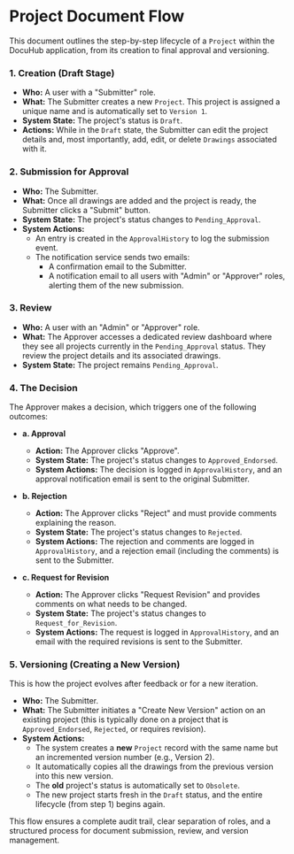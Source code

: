 # Project Document Flow

This document outlines the step-by-step lifecycle of a `Project` within the DocuHub application, from its creation to final approval and versioning.

### 1. Creation (Draft Stage)

*   **Who:** A user with a "Submitter" role.
*   **What:** The Submitter creates a new `Project`. This project is assigned a unique name and is automatically set to `Version 1`.
*   **System State:** The project's status is `Draft`.
*   **Actions:** While in the `Draft` state, the Submitter can edit the project details and, most importantly, add, edit, or delete `Drawings` associated with it.

### 2. Submission for Approval

*   **Who:** The Submitter.
*   **What:** Once all drawings are added and the project is ready, the Submitter clicks a "Submit" button.
*   **System State:** The project's status changes to `Pending_Approval`.
*   **System Actions:**
    *   An entry is created in the `ApprovalHistory` to log the submission event.
    *   The notification service sends two emails:
        *   A confirmation email to the Submitter.
        *   A notification email to all users with "Admin" or "Approver" roles, alerting them of the new submission.

### 3. Review

*   **Who:** A user with an "Admin" or "Approver" role.
*   **What:** The Approver accesses a dedicated review dashboard where they see all projects currently in the `Pending_Approval` status. They review the project details and its associated drawings.
*   **System State:** The project remains `Pending_Approval`.

### 4. The Decision

The Approver makes a decision, which triggers one of the following outcomes:

*   **a. Approval**
    *   **Action:** The Approver clicks "Approve".
    *   **System State:** The project's status changes to `Approved_Endorsed`.
    *   **System Actions:** The decision is logged in `ApprovalHistory`, and an approval notification email is sent to the original Submitter.

*   **b. Rejection**
    *   **Action:** The Approver clicks "Reject" and must provide comments explaining the reason.
    *   **System State:** The project's status changes to `Rejected`.
    *   **System Actions:** The rejection and comments are logged in `ApprovalHistory`, and a rejection email (including the comments) is sent to the Submitter.

*   **c. Request for Revision**
    *   **Action:** The Approver clicks "Request Revision" and provides comments on what needs to be changed.
    *   **System State:** The project's status changes to `Request_for_Revision`.
    *   **System Actions:** The request is logged in `ApprovalHistory`, and an email with the required revisions is sent to the Submitter.

### 5. Versioning (Creating a New Version)

This is how the project evolves after feedback or for a new iteration.

*   **Who:** The Submitter.
*   **What:** The Submitter initiates a "Create New Version" action on an existing project (this is typically done on a project that is `Approved_Endorsed`, `Rejected`, or requires revision).
*   **System Actions:**
    *   The system creates a **new** `Project` record with the same name but an incremented version number (e.g., Version 2).
    *   It automatically copies all the drawings from the previous version into this new version.
    *   The **old** project's status is automatically set to `Obsolete`.
    *   The new project starts fresh in the `Draft` status, and the entire lifecycle (from step 1) begins again.

This flow ensures a complete audit trail, clear separation of roles, and a structured process for document submission, review, and version management.
